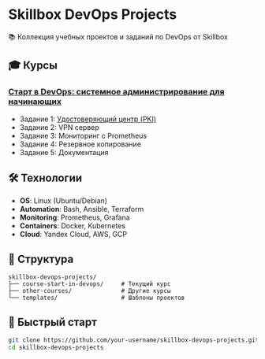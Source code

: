 # Skillbox DevOps Projects

📚 Коллекция учебных проектов и заданий по DevOps от Skillbox

## 🎓 Курсы

### [Старт в DevOps: системное администрирование для начинающих](./course-start-in-devops/)
- Задание 1: [Удостоверяющий центр (PKI)](./course-start-in-devops/task-1-pki-ca/)
- Задание 2: VPN сервер
- Задание 3: Мониторинг с Prometheus
- Задание 4: Резервное копирование
- Задание 5: Документация

## 🛠️ Технологии

- **OS**: Linux (Ubuntu/Debian)
- **Automation**: Bash, Ansible, Terraform
- **Monitoring**: Prometheus, Grafana
- **Containers**: Docker, Kubernetes
- **Cloud**: Yandex Cloud, AWS, GCP

## 📁 Структура 

```text
skillbox-devops-projects/
├── course-start-in-devops/     # Текущий курс
├── other-courses/              # Другие курсы
└── templates/                  # Шаблоны проектов
```


## 🚀 Быстрый старт

```bash
git clone https://github.com/your-username/skillbox-devops-projects.git
cd skillbox-devops-projects
